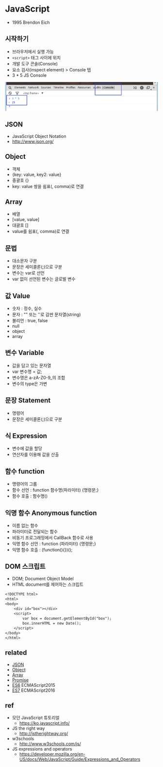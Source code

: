 # JavaScript

* 1995 Brendon Eich

## 시작하기
* 브라우저에서 실행 가능
* `<script>` 태그 사이에 위치
* 개발 도구 콘솔(Console)
* 요소 검사(inspect element) > Console 탭
* 3 * 5 JS Console

<img src="images/js01-console.png" alt="JS Console">

## JSON
* JavaScript Object Notation
* http://www.json.org/

## Object
* 객체
* {key: value, key2: value}
* 중괄호 {}
* key: value 쌍을 쉼표(, comma)로 연결

## Array
* 배열
* [value, value]
* 대괄호 []
* value를 쉼표(, comma)로 연결

## 문법
* 대소문자 구분
* 문장은 세미콜론(;)으로 구분
* 변수는 var로 선언
* var 없이 선언된 변수는 글로벌 변수

## 값 Value
* 숫자 : 정수, 실수
* 문자 : "" 또는 ''로 감싼 문자열(string)
* 불리언 : true, false
* null
* object
* array

## 변수 Variable
* 값을 담고 있는 문자열
* var 변수명 = 값;
* 변수명은 a-zA-Z0-9_의 조합
* 변수의 type은 가변

## 문장 Statement
* 명령어
* 문장은 세미콜론(;)으로 구분

## 식 Expression
* 변수에 값을 할당
* 연산자를 이용해 값을 산출

## 함수 function
* 명령어의 그룹
* 함수 선언 : function 함수명(파라미터) {명령문;}
* 함수 호출 : 함수명()

## 익명 함수 Anonymous function
* 이름 없는 함수
* 파라미터로 전달되는 함수
* 비동기 프로그래밍에서 CallBack 함수로 사용
* 익명 함수 선언 : function (파라미터) {명령문;}
* 익명 함수 호출 : (function(){})();

## DOM 스크립트
* DOM; Document Object Model
* HTML document를 제어하는 스크립트

```
<!DOCTYPE html>
<html>
<body>
    <div id="box"></div>
    <script>
        var box = document.getElementById("box");
        box.innerHTML = new Date();
    </script>
</body>
</html>
```

## related
* [JSON](/mib/js/json)
* [Object](/mib/js/object)
* [Array](/mib/js/array)
* [Promise](/mib/js/promise)
* [ES6](/mib/js/es6) ECMAScript2015
* [ES7](/mib/js/es7) ECMAScript2016

## ref
* 모던 JavaScript 튜토리얼
  * https://ko.javascript.info/
* JS the right way
  * http://jstherightway.org/
* w3schools
  * http://www.w3schools.com/js/
* JS expressions and operators
  * https://developer.mozilla.org/en-US/docs/Web/JavaScript/Guide/Expressions_and_Operators
